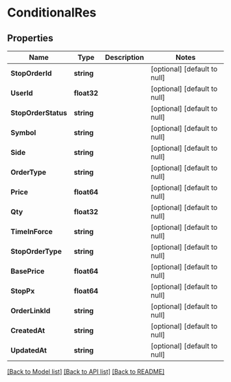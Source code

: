 # ConditionalRes

## Properties
Name | Type | Description | Notes
------------ | ------------- | ------------- | -------------
**StopOrderId** | **string** |  | [optional] [default to null]
**UserId** | **float32** |  | [optional] [default to null]
**StopOrderStatus** | **string** |  | [optional] [default to null]
**Symbol** | **string** |  | [optional] [default to null]
**Side** | **string** |  | [optional] [default to null]
**OrderType** | **string** |  | [optional] [default to null]
**Price** | **float64** |  | [optional] [default to null]
**Qty** | **float32** |  | [optional] [default to null]
**TimeInForce** | **string** |  | [optional] [default to null]
**StopOrderType** | **string** |  | [optional] [default to null]
**BasePrice** | **float64** |  | [optional] [default to null]
**StopPx** | **float64** |  | [optional] [default to null]
**OrderLinkId** | **string** |  | [optional] [default to null]
**CreatedAt** | **string** |  | [optional] [default to null]
**UpdatedAt** | **string** |  | [optional] [default to null]

[[Back to Model list]](../README.md#documentation-for-models) [[Back to API list]](../README.md#documentation-for-api-endpoints) [[Back to README]](../README.md)


